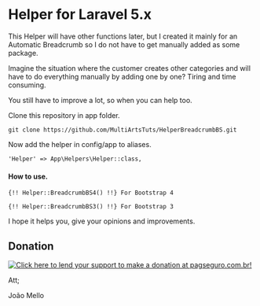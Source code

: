 # Helper for Laravel 5.x

This Helper will have other functions later, but I created it mainly for an Automatic Breadcrumb so I do not have to get manually added as some package.

Imagine the situation where the customer creates other categories and will have to do everything manually by adding one by one? Tiring and time consuming.

You still have to improve a lot, so when you can help too.

Clone this repository in app folder.

```
git clone https://github.com/MultiArtsTuts/HelperBreadcrumbBS.git
```
Now add the helper in config/app to aliases.

```
'Helper' => App\Helpers\Helper::class,
```
#### How to use.
```
{!! Helper::BreadcrumbBS4() !!} For Bootstrap 4

{!! Helper::BreadcrumbBS3() !!} For Bootstrap 3
```

I hope it helps you, give your opinions and improvements.

## Donation
<a href='https://pag.ae/bmm5mbp'><img alt='Click here to lend your support to make a donation at pagseguro.com.br!' src='http://ap.imagensbrasil.org/images/banners_250x250px_PAGSEGURO.jpg' border='0' ></a>

Att;

João Mello
